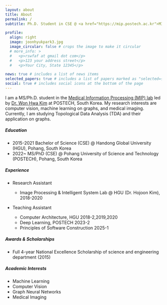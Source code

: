 ```yaml
---
layout: about
title: About
permalink: /
subtitle: Ph.D. Student in CSE @ <a href="https://mip.postech.ac.kr">MIP Lab</a>, POSTECH

profile:
  align: right
  image: joonhyukpark3.jpg
  image_circular: false # crops the image to make it circular
  # more_info: >
  #   <p>rswfaf at gmail dot com</p>
  #   <p>123 your address street</p>
  #   <p>Your City, State 12345</p>

news: true # includes a list of news items
selected_papers: true # includes a list of papers marked as "selected={true}"
social: true # includes social icons at the bottom of the page
---
```


I am a MS/Ph.D. student in the <a href="https://mip.postech.ac.kr">Medical Information Processing (MIP) lab</a> led by <a href="https://wwplato.github.io">Dr. Won Hwa Kim</a> at POSTECH, South Korea.
My research interests are computer vision, machine learning on graphs, and medical imaging.
Currently, I am studying Topological Data Analysis (TDA) and their application on graphs.

  

##### <b>Education</b>
  - 2015-2021 Bachelor of Science (CSE) @ Handong Global University (HGU), Pohang, South Korea
  - 2022~     MS/PhD (CSE) @ Pohang University of Science and Technology (POSTECH), Pohang, South Korea

##### <b>Experience</b>
  - Research Assistant
    - Image Processing & Intelligent System Lab @ HGU (Dr. Hojoon Kim), 2018-2020 

  - Teaching Assistant
    - Computer Architecture, HGU 2018-2,2019,2020
    - Deep Learning, POSTECH 2023-2
    - Principles of Software Construction 2025-1

##### <b>Awards & Scholarships</b>
  - Full 4-year National Excellence Scholarship of science and engineering department (2015)

##### <b>Academic Interests</b>
  - Machine Learning
  - Computer Vision
  - Graph Neural Networks
  - Medical Imaging
